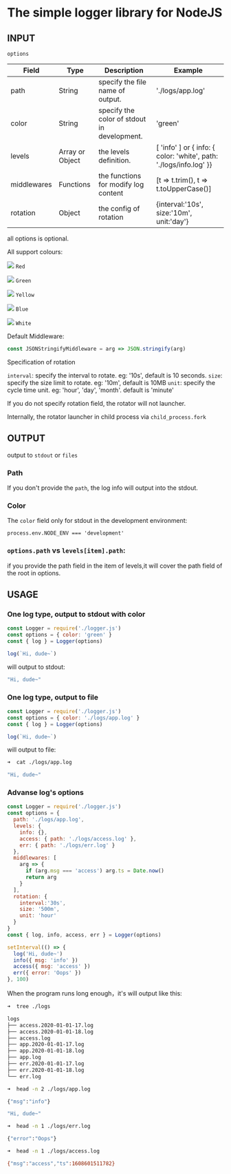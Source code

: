 # The simple logger library for NodeJS

## INPUT

`options`

| Field | Type | Description | Example |
| ----- | ---- | ----------- | ------- |
| path  | String | specify the file name of output. | './logs/app.log' |
| color | String | specify the color of stdout in development. | 'green' |
| levels | Array or Object | the levels definition. | [ 'info' ] or { info: { color: 'white', path: './logs/info.log' }} |
| middlewares | Functions | the functions for modify log content | [t => t.trim(), t => t.toUpperCase()]
| rotation | Object | the config of rotation | {interval:'10s', size:'10m', unit:'day'}


all options is optional.

All support colours:

![](https://via.placeholder.com/15/ff0000?text=+) `Red`

![](https://via.placeholder.com/15/00ff00?text=+) `Green`

![](https://via.placeholder.com/15/ffff00?text=+) `Yellow`

![](https://via.placeholder.com/15/0000ff?text=+) `Blue`

![](https://via.placeholder.com/15/ffffff?text=+) `White`

Default Middleware:

```javascript
const JSONStringifyMiddleware = arg => JSON.stringify(arg)
```

Specification of rotation

`interval`: specify the interval to rotate. eg: '10s', default is 10 seconds.
`size`: specify the size limit to rotate. eg: '10m', default is 10MB
`unit`: specify the cycle time unit. eg: 'hour', 'day', 'month'. default is 'minute'

If you do not specify rotation field, the rotator will not launcher.

Internally, the rotator launcher in child process via `child_process.fork`

## OUTPUT

output to `stdout` or `files`

### Path

If you don't provide the `path`, the log info will output into the stdout.

### Color

The `color` field only for stdout in the development environment:

`process.env.NODE_ENV === 'development'`

### `options.path` vs `levels[item].path`:

if you provide the path field in the item of levels,it will cover the path field of the root in options.

## USAGE

### One log type, output to stdout with color

```javascript
const Logger = require('./logger.js')
const options = { color: 'green' }
const { log } = Logger(options)

log(`Hi, dude~`)
```

will output to stdout:

```bash
"Hi, dude~"
```

### One log type, output to file

```javascript
const Logger = require('./logger.js')
const options = { color: './logs/app.log' }
const { log } = Logger(options)

log(`Hi, dude~`)
```

will output to file:

```bash
➜  cat ./logs/app.log

"Hi, dude~"
```

### Advanse log's options

```javascript
const Logger = require('./logger.js')
const options = {
  path: './logs/app.log',
  levels: {
    info: {},
    access: { path: './logs/access.log' },
    err: { path: './logs/err.log' }
  },
  middlewares: [
    arg => {
      if (arg.msg === 'access') arg.ts = Date.now()
      return arg
    }
  ],
  rotation: {
    interval:'30s',
    size: '500m',
    unit: 'hour'
  }
}
const { log, info, access, err } = Logger(options)

setInterval(() => {
  log('Hi, dude~')
  info({ msg: 'info' })
  access({ msg: 'access' })
  err({ error: 'Oops' })  
}, 100)
```

When the program runs long enough，it's will output like this:

```bash
➜  tree ./logs

logs
├── access.2020-01-01-17.log
├── access.2020-01-01-18.log
├── access.log
├── app.2020-01-01-17.log
├── app.2020-01-01-18.log
├── app.log
├── err.2020-01-01-17.log
├── err.2020-01-01-18.log
└── err.log

➜  head -n 2 ./logs/app.log

{"msg":"info"}

"Hi, dude~"

➜  head -n 1 ./logs/err.log

{"error":"Oops"}

➜  head -n 1 ./logs/access.log

{"msg":"access","ts":1608601511782}
